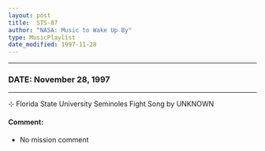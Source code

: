 ```yaml
---
layout: post
title:  STS-87
author: "NASA: Music to Wake Up By"
type: MusicPlaylist
date_modified: 1997-11-28
---
```


----
### DATE: November 28, 1997
----
⊹ Florida State University Seminoles Fight Song by UNKNOWN

#### Comment:
* No mission comment
